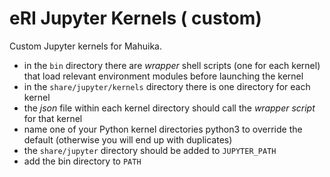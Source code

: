 # eRI Jupyter Kernels ( custom) 

Custom Jupyter kernels for Mahuika.

* in the `bin` directory there are *wrapper* shell scripts (one for each kernel) that load relevant environment modules before launching the kernel
* in the `share/jupyter/kernels` directory there is one directory for each kernel
* the *json* file within each kernel directory should call the *wrapper script* for that kernel
* name one of your Python kernel directories python3 to override the default (otherwise you will end up with duplicates)
* the `share/jupyter` directory should be added to `JUPYTER_PATH`
* add the bin directory to `PATH`
